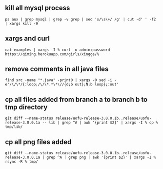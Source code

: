 kill all mysql process
---
```
ps aux | grep mysql | grep -v grep | sed 's/\s\+/ /g' | cut -d' ' -f2 | xargs kill -9
```

xargs and curl
---
```
cat examples | xargs -I % curl -u admin:password https://qiming.herokuapp.com/girls/xingge/%
```


remove comments in all java files
---
```
find src -name "*.java" -print0 | xargs -0 sed -i -e'/\/\*/{:loop;/\/\*.*\*\//{d;b out};N;b loop};:out'
```

cp all files added from branch a to branch b to tmp directory
---
```
git diff --name-status release/uofu-release-3.0.0.1b..release/uofu-release-3.0.0.1a -- lib | grep ^A | awk '{print $2}' | xargs -I % cp % tmp/lib/
```

cp all png files added
---
```
git diff --name-status release/uofu-release-3.0.0.1b..release/uofu-release-3.0.0.1a | grep ^A | grep png | awk '{print $2}' | xargs -I % rsync -R % tmp/
```
